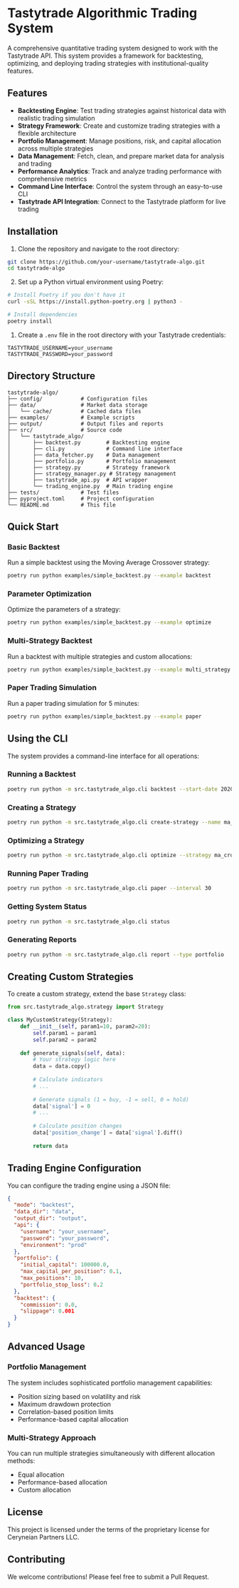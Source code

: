 # Tastytrade Algorithmic Trading System

A comprehensive quantitative trading system designed to work with the Tastytrade API. This system provides a framework for backtesting, optimizing, and deploying trading strategies with institutional-quality features.

## Features

- **Backtesting Engine**: Test trading strategies against historical data with realistic trading simulation
- **Strategy Framework**: Create and customize trading strategies with a flexible architecture
- **Portfolio Management**: Manage positions, risk, and capital allocation across multiple strategies
- **Data Management**: Fetch, clean, and prepare market data for analysis and trading
- **Performance Analytics**: Track and analyze trading performance with comprehensive metrics
- **Command Line Interface**: Control the system through an easy-to-use CLI
- **Tastytrade API Integration**: Connect to the Tastytrade platform for live trading

## Installation

1. Clone the repository and navigate to the root directory:

```bash
git clone https://github.com/your-username/tastytrade-algo.git
cd tastytrade-algo
```

2. Set up a Python virtual environment using Poetry:

```bash
# Install Poetry if you don't have it
curl -sSL https://install.python-poetry.org | python3 -

# Install dependencies
poetry install
```

1. Create a `.env` file in the root directory with your Tastytrade credentials:

```
TASTYTRADE_USERNAME=your_username
TASTYTRADE_PASSWORD=your_password
```

## Directory Structure

```
tastytrade-algo/
├── config/            # Configuration files
├── data/              # Market data storage
│   └── cache/         # Cached data files
├── examples/          # Example scripts
├── output/            # Output files and reports
├── src/               # Source code
│   └── tastytrade_algo/
│       ├── backtest.py        # Backtesting engine
│       ├── cli.py             # Command line interface
│       ├── data_fetcher.py    # Data management
│       ├── portfolio.py       # Portfolio management
│       ├── strategy.py        # Strategy framework
│       ├── strategy_manager.py # Strategy management
│       ├── tastytrade_api.py  # API wrapper
│       └── trading_engine.py  # Main trading engine
├── tests/             # Test files
├── pyproject.toml     # Project configuration
└── README.md          # This file
```

## Quick Start

### Basic Backtest

Run a simple backtest using the Moving Average Crossover strategy:

```bash
poetry run python examples/simple_backtest.py --example backtest
```

### Parameter Optimization

Optimize the parameters of a strategy:

```bash
poetry run python examples/simple_backtest.py --example optimize
```

### Multi-Strategy Backtest

Run a backtest with multiple strategies and custom allocations:

```bash
poetry run python examples/simple_backtest.py --example multi_strategy
```

### Paper Trading Simulation

Run a paper trading simulation for 5 minutes:

```bash
poetry run python examples/simple_backtest.py --example paper
```

## Using the CLI

The system provides a command-line interface for all operations:

### Running a Backtest

```bash
poetry run python -m src.tastytrade_algo.cli backtest --start-date 2020-01-01 --end-date 2023-12-31 --symbols SPY QQQ
```

### Creating a Strategy

```bash
poetry run python -m src.tastytrade_algo.cli create-strategy --name ma_crossover --type MovingAverageCrossover --symbols SPY QQQ --params '{"short_window": 20, "long_window": 50}'
```

### Optimizing a Strategy

```bash
poetry run python -m src.tastytrade_algo.cli optimize --strategy ma_crossover --symbols SPY --param-ranges '{"short_window": [10, 20, 30], "long_window": [50, 100, 150]}'
```

### Running Paper Trading

```bash
poetry run python -m src.tastytrade_algo.cli paper --interval 30
```

### Getting System Status

```bash
poetry run python -m src.tastytrade_algo.cli status
```

### Generating Reports

```bash
poetry run python -m src.tastytrade_algo.cli report --type portfolio
```

## Creating Custom Strategies

To create a custom strategy, extend the base `Strategy` class:

```python
from src.tastytrade_algo.strategy import Strategy

class MyCustomStrategy(Strategy):
    def __init__(self, param1=10, param2=20):
        self.param1 = param1
        self.param2 = param2
    
    def generate_signals(self, data):
        # Your strategy logic here
        data = data.copy()
        
        # Calculate indicators
        # ...
        
        # Generate signals (1 = buy, -1 = sell, 0 = hold)
        data['signal'] = 0
        # ...
        
        # Calculate position changes
        data['position_change'] = data['signal'].diff()
        
        return data
```

## Trading Engine Configuration

You can configure the trading engine using a JSON file:

```json
{
  "mode": "backtest",
  "data_dir": "data",
  "output_dir": "output",
  "api": {
    "username": "your_username",
    "password": "your_password",
    "environment": "prod"
  },
  "portfolio": {
    "initial_capital": 100000.0,
    "max_capital_per_position": 0.1,
    "max_positions": 10,
    "portfolio_stop_loss": 0.2
  },
  "backtest": {
    "commission": 0.0,
    "slippage": 0.001
  }
}
```

## Advanced Usage

### Portfolio Management

The system includes sophisticated portfolio management capabilities:

- Position sizing based on volatility and risk
- Maximum drawdown protection
- Correlation-based position limits
- Performance-based capital allocation

### Multi-Strategy Approach

You can run multiple strategies simultaneously with different allocation methods:

- Equal allocation
- Performance-based allocation
- Custom allocation

## License

This project is licensed under the terms of the proprietary license for Ceryneian Partners LLC.

## Contributing

We welcome contributions! Please feel free to submit a Pull Request.
